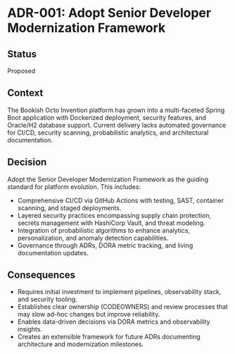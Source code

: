 # ADR-001: Adopt Senior Developer Modernization Framework

## Status
Proposed

## Context
The Bookish Octo Invention platform has grown into a multi-faceted Spring Boot application with Dockerized deployment, security features, and Oracle/H2 database support. Current delivery lacks automated governance for CI/CD, security scanning, probabilistic analytics, and architectural documentation.

## Decision
Adopt the Senior Developer Modernization Framework as the guiding standard for platform evolution. This includes:
- Comprehensive CI/CD via GitHub Actions with testing, SAST, container scanning, and staged deployments.
- Layered security practices encompassing supply chain protection, secrets management with HashiCorp Vault, and threat modeling.
- Integration of probabilistic algorithms to enhance analytics, personalization, and anomaly detection capabilities.
- Governance through ADRs, DORA metric tracking, and living documentation updates.

## Consequences
- Requires initial investment to implement pipelines, observability stack, and security tooling.
- Establishes clear ownership (CODEOWNERS) and review processes that may slow ad-hoc changes but improve reliability.
- Enables data-driven decisions via DORA metrics and observability insights.
- Creates an extensible framework for future ADRs documenting architecture and modernization milestones.
